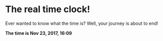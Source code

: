 # The real time clock!

Ever wanted to know what the time is? Well, your journey is about to end!

**The time is Nov 23, 2017, 16:09**